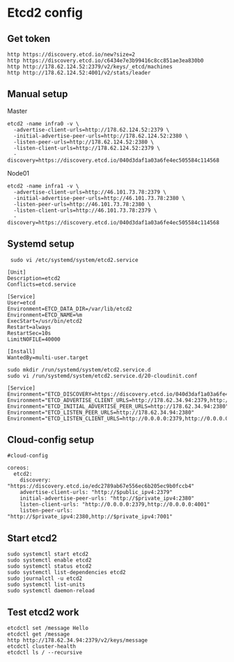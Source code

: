 Etcd2 config
============

Get token
----------

    http https://discovery.etcd.io/new?size=2
    http https://discovery.etcd.io/c6434e7e3b99416c8cc851ae3ea830b0
    http http://178.62.124.52:2379/v2/keys/_etcd/machines
    http http://178.62.124.52:4001/v2/stats/leader

Manual setup
-------------

Master
```
etcd2 -name infra0 -v \
  -advertise-client-urls=http://178.62.124.52:2379 \
  -initial-advertise-peer-urls=http://178.62.124.52:2380 \
  -listen-peer-urls=http://178.62.124.52:2380 \
  -listen-client-urls=http://178.62.124.52:2379 \
  -discovery=https://discovery.etcd.io/040d3daf1a03a6fe4ec505584c114568
```

Node01
```
etcd2 -name infra1 -v \
  -advertise-client-urls=http://46.101.73.78:2379 \
  -initial-advertise-peer-urls=http://46.101.73.78:2380 \
  -listen-peer-urls=http://46.101.73.78:2380 \
  -listen-client-urls=http://46.101.73.78:2379 \
  -discovery=https://discovery.etcd.io/040d3daf1a03a6fe4ec505584c114568
```

Systemd setup
--------------

     sudo vi /etc/systemd/system/etcd2.service

```
[Unit]
Description=etcd2
Conflicts=etcd.service

[Service]
User=etcd
Environment=ETCD_DATA_DIR=/var/lib/etcd2
Environment=ETCD_NAME=%m
ExecStart=/usr/bin/etcd2
Restart=always
RestartSec=10s
LimitNOFILE=40000

[Install]
WantedBy=multi-user.target
```

    sudo mkdir /run/systemd/system/etcd2.service.d
    sudo vi /run/systemd/system/etcd2.service.d/20-cloudinit.conf

```
[Service]
Environment="ETCD_DISCOVERY=https://discovery.etcd.io/040d3daf1a03a6fe4ec505584c114568"
Environment="ETCD_ADVERTISE_CLIENT_URLS=http://178.62.34.94:2379,http://178.62.34.94:4001"
Environment="ETCD_INITIAL_ADVERTISE_PEER_URLS=http://178.62.34.94:2380"
Environment="ETCD_LISTEN_PEER_URLS=http://178.62.34.94:2380"
Environment="ETCD_LISTEN_CLIENT_URLS=http://0.0.0.0:2379,http://0.0.0.0:4001"
```

Cloud-config setup
------------------

```
#cloud-config

coreos:
  etcd2:
    discovery: "https://discovery.etcd.io/edc2789ab67e556ec6b205ec9b0fccb4"
    advertise-client-urls: "http://$public_ipv4:2379"
    initial-advertise-peer-urls: "http://$private_ipv4:2380"
    listen-client-urls: "http://0.0.0.0:2379,http://0.0.0.0:4001"
    listen-peer-urls: "http://$private_ipv4:2380,http://$private_ipv4:7001"
```

Start etcd2
-----------

    sudo systemctl start etcd2
    sudo systemctl enable etcd2
    sudo systemctl status etcd2
    sudo systemctl list-dependencies etcd2
    sudo journalctl -u etcd2
    sudo systemctl list-units
    sudo systemctl daemon-reload

Test etcd2 work
---------------

    etcdctl set /message Hello
    etcdctl get /message
    http http://178.62.34.94:2379/v2/keys/message
    etcdctl cluster-health
    etcdctl ls / --recursive
